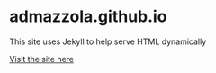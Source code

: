 # admazzola.github.io

This site uses Jekyll to help serve HTML dynamically

[Visit the site here](http://admazzola.github.io)
